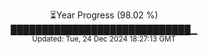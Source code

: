 <p align="center">
⏳Year Progress (98.02 %) <br>
█████████████████████████████▁ <br>
<sub>Updated: Tue, 24 Dec 2024 18:27:13 GMT</sub>
</p>

